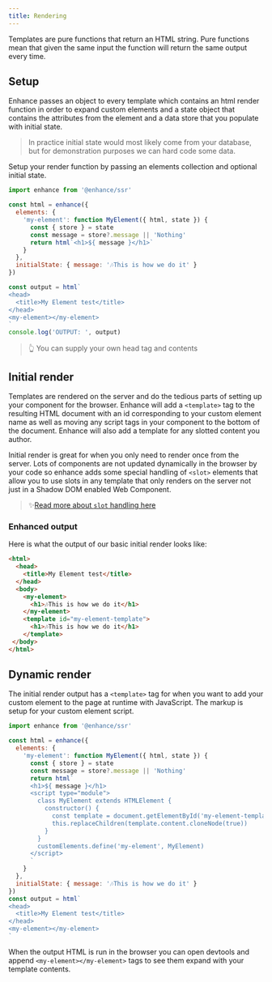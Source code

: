 ```yaml
---
title: Rendering
---
```


Templates are pure functions that return an HTML string. Pure functions mean that given the same input the function will return the same output every time.

## Setup

Enhance passes an object to every template which contains an html render function in order to expand custom elements and a state object that contains the attributes from the element and a data store that you populate with initial state.

> In practice initial state would most likely come from your database, but for demonstration purposes we can hard code some data.

Setup your render function by passing an elements collection and optional initial state.
```javascript
import enhance from '@enhance/ssr'

const html = enhance({
  elements: {
    'my-element': function MyElement({ html, state }) {
      const { store } = state
      const message = store?.message || 'Nothing'
      return html`<h1>${ message }</h1>`
    }
  },
  initialState: { message: '🎶This is how we do it' }
})

const output = html`
<head>
  <title>My Element test</title>
</head>
<my-element></my-element>
`
console.log('OUTPUT: ', output)
```

> 👆 You can supply your own head tag and contents

## Initial render

Templates are rendered on the server and do the tedious parts of setting up your component for the browser.
Enhance will add a `<template>` tag to the resulting HTML document with an id corresponding to your custom element name as well as moving any script tags in your component to the bottom of the document. Enhance will also add a template for any slotted content you author.

Initial render is great for when you only need to render once from the server. Lots of components are not updated dynamically in the browser by your code so enhance adds some special handling of `<slot>` elements that allow you to use slots in any template that only renders on the server not just in a Shadow DOM enabled Web Component.

> ✨[Read more about `slot` handling here](http://localhost:3333/docs/learn/concepts/rendering/slots)

### Enhanced output

Here is what the output of our basic initial render looks like:
```html
<html>
  <head>
    <title>My Element test</title>
  </head>
  <body>
    <my-element>
      <h1>🎶This is how we do it</h1>
    </my-element>
    <template id="my-element-template">
      <h1>🎶This is how we do it</h1>
    </template>
 </body>
</html>
```

## Dynamic render

The initial render output has a `<template>` tag for when you want to add your custom element to the page at runtime with JavaScript. The markup is setup for your custom element script.

```javascript
import enhance from '@enhance/ssr'

const html = enhance({
  elements: {
    'my-element': function MyElement({ html, state }) {
      const { store } = state
      const message = store?.message || 'Nothing'
      return html`
      <h1>${ message }</h1>
      <script type="module">
        class MyElement extends HTMLElement {
          constructor() {
            const template = document.getElementById('my-element-template')
            this.replaceChildren(template.content.cloneNode(true))
          }
        }
        customElements.define('my-element', MyElement)
      </script>
      `
    }
  },
  initialState: { message: '🎶This is how we do it' }
})
const output = html`
<head>
  <title>My Element test</title>
</head>
<my-element></my-element>
`
```

When the output HTML is run in the browser you can open devtools and append `<my-element></my-element>` tags to see them expand with your template contents.
